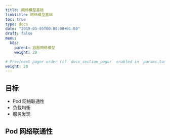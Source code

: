 ```yaml
---
title: 网络模型基础
linktitle: 网络模型基础
toc: true
type: docs
date: "2019-05-05T00:00:00+01:00"
draft: false
menu:
  k8s:
    parent: 容器网络模型
    weight: 20

# Prev/next pager order (if `docs_section_pager` enabled in `params.toml`)
weight: 20
---
```


## 目标

- Pod 网络联通性
- 负载均衡
- 服务发现

## Pod 网络联通性
